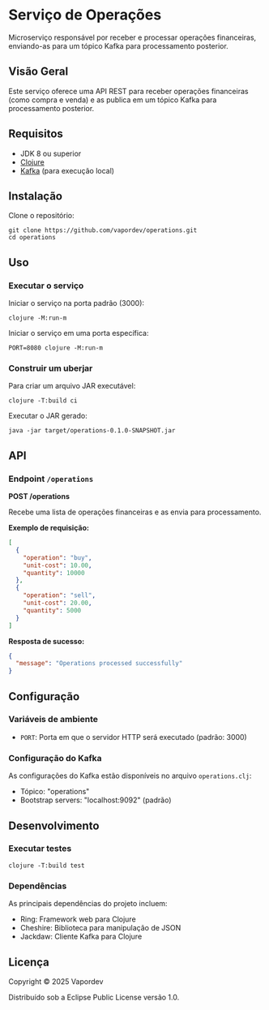 # Serviço de Operações

Microserviço responsável por receber e processar operações financeiras, enviando-as para um tópico Kafka para processamento posterior.

## Visão Geral

Este serviço oferece uma API REST para receber operações financeiras (como compra e venda) e as publica em um tópico Kafka para processamento posterior.

## Requisitos

- JDK 8 ou superior
- [Clojure](https://clojure.org/guides/getting_started)
- [Kafka](https://kafka.apache.org/) (para execução local)

## Instalação

Clone o repositório:

```
git clone https://github.com/vapordev/operations.git
cd operations
```

## Uso

### Executar o serviço

Iniciar o serviço na porta padrão (3000):

```
clojure -M:run-m
```

Iniciar o serviço em uma porta específica:

```
PORT=8080 clojure -M:run-m
```

### Construir um uberjar

Para criar um arquivo JAR executável:

```
clojure -T:build ci
```

Executar o JAR gerado:

```
java -jar target/operations-0.1.0-SNAPSHOT.jar
```

## API

### Endpoint `/operations`

**POST /operations**

Recebe uma lista de operações financeiras e as envia para processamento.

**Exemplo de requisição:**

```json
[
  {
    "operation": "buy",
    "unit-cost": 10.00,
    "quantity": 10000
  },
  {
    "operation": "sell",
    "unit-cost": 20.00,
    "quantity": 5000
  }
]
```

**Resposta de sucesso:**

```json
{
  "message": "Operations processed successfully"
}
```

## Configuração

### Variáveis de ambiente

- `PORT`: Porta em que o servidor HTTP será executado (padrão: 3000)

### Configuração do Kafka

As configurações do Kafka estão disponíveis no arquivo `operations.clj`:

- Tópico: "operations"
- Bootstrap servers: "localhost:9092" (padrão)

## Desenvolvimento

### Executar testes

```
clojure -T:build test
```

### Dependências

As principais dependências do projeto incluem:

- Ring: Framework web para Clojure
- Cheshire: Biblioteca para manipulação de JSON
- Jackdaw: Cliente Kafka para Clojure

## Licença

Copyright © 2025 Vapordev

Distribuído sob a Eclipse Public License versão 1.0.
